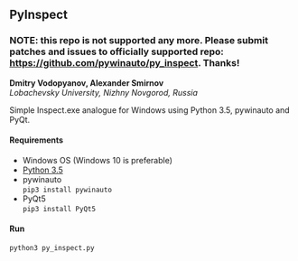 ## PyInspect  

### NOTE: this repo is not supported any more. Please submit patches and issues to officially supported repo: https://github.com/pywinauto/py_inspect. Thanks!

**Dmitry Vodopyanov, Alexander Smirnov**  
*Lobachevsky University, Nizhny Novgorod, Russia*

Simple Inspect.exe analogue for Windows using Python 3.5, pywinauto and PyQt.

#### Requirements

- Windows OS (Windows 10 is preferable)
- [Python 3.5](https://www.python.org/downloads/release/python-350/)
- pywinauto  
  ```pip3 install pywinauto```
- PyQt5  
  ```pip3 install PyQt5```
  
#### Run
```python3 py_inspect.py```
